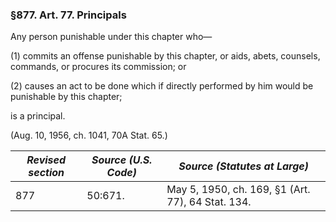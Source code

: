 ### §877. Art. 77. Principals ###

Any person punishable under this chapter who—

(1) commits an offense punishable by this chapter, or aids, abets, counsels, commands, or procures its commission; or

(2) causes an act to be done which if directly performed by him would be punishable by this chapter;

is a principal.

(Aug. 10, 1956, ch. 1041, 70A Stat. 65.)

|*Revised section*|*Source (U.S. Code)*|          *Source (Statutes at Large)*           |
|-----------------|--------------------|-------------------------------------------------|
|       877       |      50:671.       |May 5, 1950, ch. 169, §1 (Art. 77), 64 Stat. 134.|